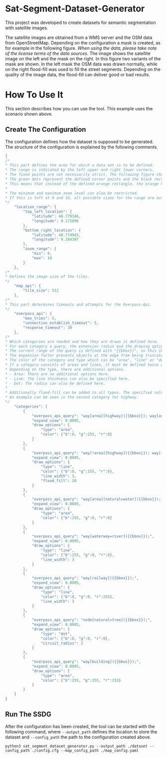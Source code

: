 # Sat-Segment-Dataset-Generator

This project was developed to create datasets for semantic segmentation with satellite images. 

The satellite images are obtained from a WMS server and the OSM data from OpenStreetMap. Depending on the configuration a mask is created, as for example in the following figure.
*When using the data, please take note of the license terms of the data sources.* The image shows the satellite image on the left and the mask on the right. In this figure two variants of the mask are shown.
In the left mask the OSM data was drawn normally, while on the right flood-fill was used to fill the street segments.
Depending on the quality of the image data, the flood-fill can deliver good or bad results.

# How To Use It
This section describes how you can use the tool. This example uses the scenario shown above.
## Create The Configuration
The configuration defines how the dataset is supposed to be generated. The structure of the configuration is explained by the following comments.
```java
{
/*
* This part defines the area for which a data set is to be defined.
* The range is indicated by the left upper and right lower corners.
* The fixed points are not necessarily strict. The following figure shows this using an example. 
* The green dots represent the defined corner points and the black rectangle the tiles.
* This means that instead of the defined orange rectangle, the orange highlighted area is included (under certain zoom-levels).
*
* The minimum and maximum zoom level can also be restricted. 
* If this is left at 0 and 19, all possible sizes for the range are automatically created.
*/
    "location_range": {
        "top_left_location": {
            "latitude": 48.779346,
            "longitude": 9.172896
        },
        "bottom_right_location": {
            "latitude": 48.774943,
            "longitude": 9.184387
        },
        "zoom_range": {
            "min": 0,
            "max": 19
        }
    },
/*
* Defines the image size of the tiles.
*/
	"map_api": {
		"tile_size": 512
	},
/*
* This part determines timeouts and attempts for the Overpass-Api.
*/
    "overpass_api": {
		"max_tries": 5,
		"connection_establish_timeout": 5,
		"response_timeout": 30 
	},
/*
* Which categories are needed and how they are drawn is defined here.
* For each category a query, the extension radius and the drawing options are specified.
* The current range of the query is defined with "{{bbox}}", so this should be included in every query.
* The expansion factor prevents objects at the edge from being truncated by the query.
* The color of the category and type which can be "area", "line" or "dot" is always specified in the drawing options.
* If a category consists of areas and lines, it must be defined twice with the same color as in the example water and highway.
* Depending on the type, there are additional options.
* - Area: There are no additional options here.
* - Line: The line thickness can also be specified here.
* - Dot: The radius can also be defined here.
* 
* Additionally flood-fill can be added to all types. The specified value determines the threshold.
* An example can be seen in the second category for highway.
*/
	"categories": [
	    {
			"overpass_api_query": "way[area][highway]({{bbox}}); way[area][amenity=parking]({{bbox}});",
			"expand_view": 0.0005,
			"draw_options": {
				"type": "area",
				"color": {"b":0, "g":255, "r":0}
			}
	    },
	    {
			"overpass_api_query": "way[!area][highway]({{bbox}}); way[!area][amenity=parking]({{bbox}});",
			"expand_view": 0.0005,
			"draw_options": {
				"type": "line",
				"color": {"b":0, "g":255, "r":0},
				"line_width": 3,
				"flood_fill": 20
			}
	    },
	    {
			"overpass_api_query": "way[area][natural=water]({{bbox}}); way[area][natural=dam]({{bbox}});",
			"expand_view": 0.0005,
			"draw_options": {
				"type": "area",
				"color": {"b":255, "g":0, "r":0}
			}
	    },
	    {
			"overpass_api_query": "way[waterway=river]({{bbox}});",
			"expand_view": 0.0005,
			"draw_options": {
				"type": "line",
				"color": {"b":255, "g":0, "r":0},
				"line_width": 3
			}
	    },
	    {
			"overpass_api_query": "way[railway]({{bbox}});",
			"expand_view": 0.0005,
			"draw_options": {
				"type": "line",
				"color": {"b":0, "g":0, "r":255},
				"line_width": 3
			}
	    },
	    {
			"overpass_api_query": "node[natural=tree]({{bbox}});",
			"expand_view": 0.0005,
			"draw_options": {
				"type": "dot",
				"color": {"b":0, "g":0, "r":0},
				"circuit_radius": 3
			}
	    },
	    {
			"overpass_api_query": "way[building]({{bbox}});",
			"expand_view": 0.0005,
			"draw_options": {
				"type": "area",
				"color": {"b":255, "g":255, "r":255}
			}
	    }
	]
}
```

## Run The SSDG
After the configuration has been created, the tool can be started with the following command, where `--output_path` defines the location to store the dataset and `--config_path` the path to the configuration created above. 

```
python3 sat_segment_dataset_generator.py --output_path ./dataset --config_path ./config.cfg --map_config_path ./map_config.yaml
```
